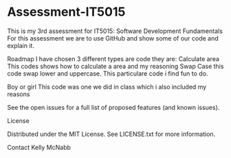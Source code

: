 # Assessment-IT5015
This is my 3rd assessment for IT5015: Software Development Fundamentals
For this assessment we are to use GitHub and show some of our code and explain it.

Roadmap
I have chosen 3 different types are code they are:
Calculate area
            This codes shows how to calculate a area and my reasoning 
Swap Case
           this code swap lower and uppercase.  This particulare code i find fun to do.  

Boy or girl
            This code was one we did in class which i also included my reasons 


See the open issues for a full list of proposed features (and known issues).

License

Distributed under the MIT License. See LICENSE.txt for more information.

Contact
Kelly McNabb



